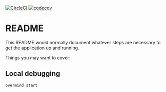 [![CircleCI](https://dl.circleci.com/status-badge/img/gh/sul-dlss/alor/tree/main.svg?style=svg)](https://dl.circleci.com/status-badge/redirect/gh/sul-dlss/alor/tree/main)
[![codecov](https://codecov.io/gh/sul-dlss/alor/graph/badge.svg?token=XX91LQXA34)](https://codecov.io/gh/sul-dlss/alor)

# README

This README would normally document whatever steps are necessary to get the
application up and running.

Things you may want to cover:

## Local debugging

```
overmind start
```
